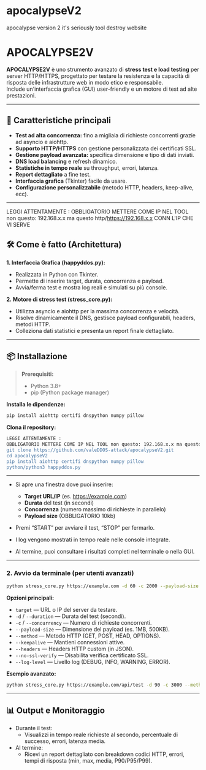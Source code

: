 # apocalypseV2
apocalypse version 2 it's seriously tool destroy website
# APOCALYPSE2V

**APOCALYPSE2V** è uno strumento avanzato di **stress test e load testing** per server HTTP/HTTPS, progettato per testare la resistenza e la capacità di risposta delle infrastrutture web in modo etico e responsabile.  
Include un'interfaccia grafica (GUI) user-friendly e un motore di test ad alte prestazioni.

---

## 🚀 Caratteristiche principali

- **Test ad alta concorrenza:** fino a migliaia di richieste concorrenti grazie ad asyncio e aiohttp.
- **Supporto HTTP/HTTPS** con gestione personalizzata dei certificati SSL.
- **Gestione payload avanzata:** specifica dimensione e tipo di dati inviati.
- **DNS load balancing** e refresh dinamico.
- **Statistiche in tempo reale** su throughput, errori, latenza.
- **Report dettagliato** a fine test.
- **Interfaccia grafica** (Tkinter) facile da usare.
- **Configurazione personalizzabile** (metodo HTTP, headers, keep-alive, ecc).

---
LEGGI ATTENTAMENTE :
OBBLIGATORIO METTERE COME IP NEL TOOL non questo: 192.168.x.x ma questo http/https://192.168.x.x CONN L'IP CHE VI SERVE
## 🛠️ Come è fatto (Architettura)

**1. Interfaccia Grafica (happyddos.py):**
- Realizzata in Python con Tkinter.
- Permette di inserire target, durata, concorrenza e payload.
- Avvia/ferma test e mostra log reali e simulati su più console.

**2. Motore di stress test (stress_core.py):**
- Utilizza asyncio e aiohttp per la massima concorrenza e velocità.
- Risolve dinamicamente il DNS, gestisce payload configurabili, headers, metodi HTTP.
- Colleziona dati statistici e presenta un report finale dettagliato.

---

## 📦 Installazione

> **Prerequisiti:**  
> - Python 3.8+  
> - pip (Python package manager)

**Installa le dipendenze:**
```bash
pip install aiohttp certifi dnspython numpy pillow
```

**Clona il repository:**
```bash
LEGGI ATTENTAMENTE :
OBBLIGATORIO METTERE COME IP NEL TOOL non questo: 192.168.x.x ma questo http/https://192.168.x.x CONN L'IP CHE VI SERVE
git clone https://github.com/valeDDOS-attack/apocalypseV2.git
cd apocalypseV2
pip install aiohttp certifi dnspython numpy pillow
python/python3 happyddos.py
```

---



- Si apre una finestra dove puoi inserire:
  - **Target URL/IP** (es. https://example.com)
  - **Durata** del test (in secondi)
  - **Concorrenza** (numero massimo di richieste in parallelo)
  - **Payload size** (OBBLIGATORIO 10kb)

- Premi “START” per avviare il test, “STOP” per fermarlo.

- I log vengono mostrati in tempo reale nelle console integrate.

- Al termine, puoi consultare i risultati completi nel terminale o nella GUI.

---

### 2. Avvio da terminale (per utenti avanzati)

```bash
python stress_core.py https://example.com -d 60 -c 2000 --payload-size 10kb --log-level INFO
```

**Opzioni principali:**
- `target` — URL o IP del server da testare.
- `-d` / `--duration` — Durata del test (secondi).
- `-c` / `--concurrency` — Numero di richieste concorrenti.
- `--payload-size` — Dimensione del payload (es. 1MB, 500KB).
- `--method` — Metodo HTTP (GET, POST, HEAD, OPTIONS).
- `--keepalive` — Mantieni connessioni attive.
- `--headers` — Headers HTTP custom (in JSON).
- `--no-ssl-verify` — Disabilita verifica certificato SSL.
- `--log-level` — Livello log (DEBUG, INFO, WARNING, ERROR).

**Esempio avanzato:**
```bash
python stress_core.py https://example.com/api/test -d 90 -c 3000 --method POST --payload-size 10kb --headers '{"Authorization":"Bearer TOKEN"}'
```

---

## 📊 Output e Monitoraggio

- Durante il test:
  - Visualizzi in tempo reale richieste al secondo, percentuale di successo, errori, latenza media.
- Al termine:
  - Ricevi un report dettagliato con breakdown codici HTTP, errori, tempi di risposta (min, max, media, P90/P95/P99).
